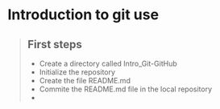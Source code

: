 # Introduction to git use

>## First steps
> - Create a directory called Intro_Git-GitHub
> - Initialize the repository
> - Create the file README.md
> - Commite the README.md file in the local repository
> -
>
